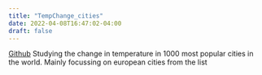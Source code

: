 ```yaml
---
title: "TempChange_cities"
date: 2022-04-08T16:47:02-04:00
draft: false
---
```


[Github](https://github.com/bakharia/tempchange_Cities/tree/main)
Studying the change in temperature in 1000 most popular cities in the world.  Mainly focussing on european cities from the list
